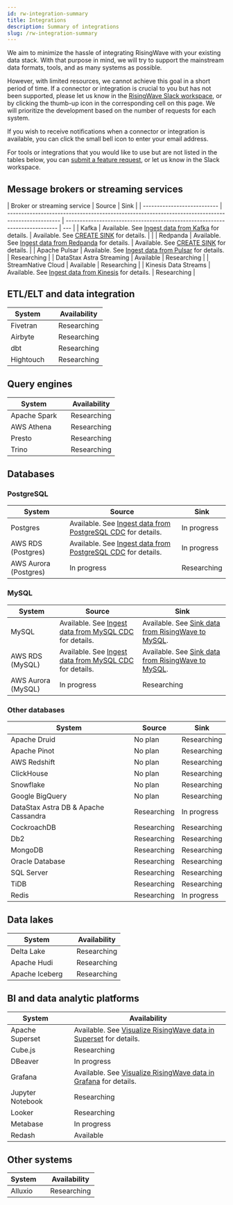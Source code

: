 ```yaml
---
id: rw-integration-summary
title: Integrations
description: Summary of integrations
slug: /rw-integration-summary
---
```


<head>
  <link rel="canonical" href="https://docs.risingwave.com/docs/current/rw-integration-summary/" />
</head>

We aim to minimize the hassle of integrating RisingWave with your existing data stack. With that purpose in mind, we will try to support the mainstream data formats, tools, and as many systems as possible.

However, with limited resources, we cannot achieve this goal in a short period of time. If a connector or integration is crucial to you but has not been supported, please let us know in the [RisingWave Slack workspace](https://www.risingwave.com/slack), or by clicking the thumb-up icon in the corresponding cell on this page. We will prioritize the development based on the number of requests for each system.

If you wish to receive notifications when a connector or integration is available, you can click the small bell icon to enter your email address.

For tools or integrations that you would like to use but are not listed in the tables below, you can [submit a feature request](https://github.com/risingwavelabs/risingwave/issues/new?assignees=&labels=type%2Ffeature&template=feature_request.yml), or let us know in the Slack workspace.

## Message brokers or streaming services

| Broker or streaming service | Source                                                                                            | Sink                                                                        |
| --------------------------- | ------------------------------------------------------------------------------------------------- | --------------------------------------------------------------------------- | --- |
| Kafka                       | Available. See [Ingest data from Kafka](/create-source/create-source-kafka.md) for details.       | Available. See [CREATE SINK](/sql/commands/sql-create-sink.md) for details. |     |
| Redpanda                    | Available. See [Ingest data from Redpanda](/create-source/create-source-redpanda.md) for details. | Available. See [CREATE SINK](/sql/commands/sql-create-sink.md) for details. |
| Apache Pulsar               | Available. See [Ingest data from Pulsar](/create-source/create-source-pulsar.md) for details.     | Researching <Capsule note="pulsar_sink" />                                  |
| DataStax Astra Streaming    | Available                                                                                         | Researching <Capsule note="astra_streaming_sink" />                         |
| StreamNative Cloud          | Available                                                                                         | Researching <Capsule note="streamnative_cloud_sink" />                      |
| Kinesis Data Streams        | Available. See [Ingest data from Kinesis](/create-source/create-source-kinesis.md) for details.   | Researching <Capsule note="kinesis_sink" />                                 |

## ETL/ELT and data integration

| System    |     | Availability                             |
| --------- | --- | ---------------------------------------- |
| Fivetran  |     | Researching <Capsule note="fivetran" />  |
| Airbyte   |     | Researching <Capsule note="airbyte" />   |
| dbt       |     | Researching <Capsule note="dbt" />       |
| Hightouch |     | Researching <Capsule note="hightouch" /> |

## Query engines

| System       |     | Availability                          |
| ------------ | --- | ------------------------------------- |
| Apache Spark |     | Researching <Capsule note="spark" />  |
| AWS Athena   |     | Researching <Capsule note="athena" /> |
| Presto       |     | Researching <Capsule note="presto" /> |
| Trino        |     | Researching <Capsule note="trino" />  |

## Databases

### PostgreSQL

| System                | Source                                                                                             | Sink                                          |
| --------------------- | -------------------------------------------------------------------------------------------------- | --------------------------------------------- |
| Postgres              | Available. See [Ingest data from PostgreSQL CDC](/guides/ingest-from-postgres-cdc.md) for details. | In progress <Capsule note="pg_sink" />        |
| AWS RDS (Postgres)    | Available. See [Ingest data from PostgreSQL CDC](/guides/ingest-from-postgres-cdc.md) for details. | In progress <Capsule note="aurora_pg_sink" /> |
| AWS Aurora (Postgres) | In progress <Capsule note="aurora_pg_source" />                                                    | Researching <Capsule note="aurora_pg_sink" /> |

### MySQL

| System             | Source                                                                                     | Sink                                                                           |
| ------------------ | ------------------------------------------------------------------------------------------ | ------------------------------------------------------------------------------ |
| MySQL              | Available. See [Ingest data from MySQL CDC](/guides/ingest-from-mysql-cdc.md) for details. | Available. See [Sink data from RisingWave to MySQL](/guides/sink-to-mysql.md). |
| AWS RDS (MySQL)    | Available. See [Ingest data from MySQL CDC](/guides/ingest-from-mysql-cdc.md) for details. | Available. See [Sink data from RisingWave to MySQL](/guides/sink-to-mysql.md). |
| AWS Aurora (MySQL) | In progress <Capsule note="aurora_mysql_source" />                                         | Researching <Capsule note="aurora_mysql_sink" />                               |

### Other databases

| System                               | Source                                            | Sink                                            |
| ------------------------------------ | ------------------------------------------------- | ----------------------------------------------- |
| Apache Druid                         | No plan                                           | Researching <Capsule note="druid_sink" />       |
| Apache Pinot                         | No plan                                           | Researching <Capsule note="pinot_sink" />       |
| AWS Redshift                         | No plan                                           | Researching <Capsule note="redshift_sink" />    |
| ClickHouse                           | No plan                                           | Researching <Capsule note="clickhouse_sink" />  |
| Snowflake                            | No plan                                           | Researching <Capsule note="snowflake_sink" />   |
| Google BigQuery                      | No plan                                           | Researching <Capsule note="bigquery_sink" />    |
| DataStax Astra DB & Apache Cassandra | Researching <Capsule note="cassandra_source" />   | In progress <Capsule note="cassandra_sink" />   |
| CockroachDB                          | Researching <Capsule note="cockroachdb_source" /> | Researching <Capsule note="cockroachdb_sink" /> |
| Db2                                  | Researching <Capsule note="db2_source" />         | Researching <Capsule note="db2_sink" />         |
| MongoDB                              | Researching <Capsule note="mongodb_source" />     | Researching <Capsule note="mongodb_sink" />     |
| Oracle Database                      | Researching <Capsule note="oracle_source" />      | Researching <Capsule note="oracle_sink" />      |
| SQL Server                           | Researching <Capsule note="sql_server_source" />  | Researching <Capsule note="sql_server_sink" />  |
| TiDB                                 | Researching <Capsule note="tidb_source" />        | Researching <Capsule note="tidb_sink" />        |
| Redis                                | Researching <Capsule note="redis_source" />       | In progress <Capsule note="redis_sink" />       |

## Data lakes

| System         |     | Availability                             |
| -------------- | --- | ---------------------------------------- |
| Delta Lake     |     | Researching <Capsule note="deltalake" /> |
| Apache Hudi    |     | Researching <Capsule note="hudi" />      |
| Apache Iceberg |     | Researching <Capsule note="iceberg" />   |

## BI and data analytic platforms

| System           |     | Availability                                                                                         |
| ---------------- | --- | ---------------------------------------------------------------------------------------------------- |
| Apache Superset  |     | Available. See [Visualize RisingWave data in Superset](/guides/superset-integration.md) for details. |
| Cube.js          |     | Researching <Capsule note="cubejs" />                                                                |
| DBeaver          |     | In progress <Capsule note="dbeaver" />                                                               |
| Grafana          |     | Available. See [Visualize RisingWave data in Grafana](/guides/grafana-integration.md) for details.   |
| Jupyter Notebook |     | Researching <Capsule note="jupyter" />                                                               |
| Looker           |     | Researching <Capsule note="looker" />                                                                |
| Metabase         |     | In progress <Capsule note="metabase" />                                                              |
| Redash           |     | Available                                                                                            |

## Other systems

| System  |     | Availability                           |
| ------- | --- | -------------------------------------- |
| Alluxio |     | Researching <Capsule note="alluxio" /> |
